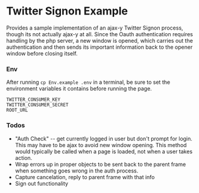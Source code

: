 Twitter Signon Example
======================

Provides a sample implementation of an ajax-y Twitter Signon process, though its not actually ajax-y at all. Since the Oauth authentication requires handling by the php server, a new window is opened, which carries out the authentication and then sends its important information back to the opener window before closing itself. 

### Env

After running `cp Env.example .env` in a terminal, be sure to set the environment variables it contains before running the page. 

	TWITTER_CONSUMER_KEY
	TWITTER_CONSUMER_SECRET
	ROOT_URL

### Todos

- "Auth Check" -- get currently logged in user but don't prompt for login. This may have to be ajax to avoid new window opening. This method would typically be called when a page is loaded, not when a user takes action.
- Wrap errors up in proper objects to be sent back to the parent frame when something goes wrong in the auth process.
- Capture cancelation, reply to parent frame with that info
- Sign out functionality